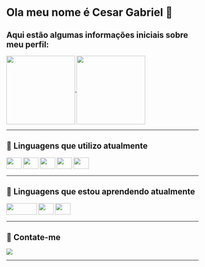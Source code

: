 <h1>Ola meu nome é Cesar Gabriel 👋</h1>


<h2>Aqui estão algumas informações iniciais sobre meu perfil:</h2>

<a href="https://github.com/CesarGabriel26">
  <img height=180em align="center" src="https://github-readme-stats.vercel.app/api?username=CesarGabriel26&show_icons=true&theme=gruvbox" />
</a>
<a href="https://github.com/CesarGabriel26">
  <img height=180em align="center" src="https://github-readme-stats.vercel.app/api/top-langs/?username=CesarGabriel26&layout=compact&theme=gruvbox" />
</a>

<hr>
<h2>🔭 Linguagens que utilizo atualmente</h2>
<div>
  <img height=30 width=40 src="https://cdn.jsdelivr.net/gh/devicons/devicon/icons/javascript/javascript-original.svg" />     
  <img height=30 width=40 src="https://cdn.jsdelivr.net/gh/devicons/devicon/icons/css3/css3-original.svg" /> 
  <img height=30 width=40 src="https://cdn.jsdelivr.net/gh/devicons/devicon/icons/html5/html5-original.svg" />
  <img height=30 width=40 src="https://cdn.jsdelivr.net/gh/devicons/devicon/icons/python/python-original.svg" />
  <img height=30 width=40 src="https://cdn.jsdelivr.net/gh/devicons/devicon/icons/godot/godot-original-wordmark.svg" />
</div>     
<hr>
<h2>🌱 Linguagens que estou aprendendo atualmente</h2>
<div>
  <img height=30 width=80 src="https://cdn.jsdelivr.net/gh/devicons/devicon/icons/go/go-original-wordmark.svg" />     
  <img height=30 width=40 src="https://cdn.jsdelivr.net/gh/devicons/devicon/icons/react/react-original-wordmark.svg" /> 
  <img height=30 width=40 src="https://cdn.jsdelivr.net/gh/devicons/devicon/icons/csharp/csharp-original.svg" /> 
</div>     
<hr>
<h2>🔔 Contate-me</h2>
<div>
  <a href="mailto:cesargabrielsousasousa@gmail.com" target="_blank">
    <img src="https://img.shields.io/badge/Gmail-D14836?style=for-the-badge&logo=gmail&logoColor=white" />     
  </a>
</div>     
<hr>
